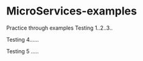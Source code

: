 # MicroServices-examples
Practice through examples
Testing 1..2..3..

Testing 4......

Testing 5 .....
